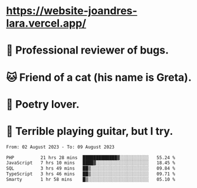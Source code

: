 # https://website-joandres-lara.vercel.app/
# 🐛 Professional reviewer of bugs.
# 🐱 Friend of a cat (his name is Greta).
# 📜 Poetry lover.
# 🎸 Terrible playing guitar, but I try.

<!--START_SECTION:waka-->

```txt
From: 02 August 2023 - To: 09 August 2023

PHP          21 hrs 28 mins  █████████████▓░░░░░░░░░░░   55.24 %
JavaScript   7 hrs 10 mins   ████▓░░░░░░░░░░░░░░░░░░░░   18.45 %
SQL          3 hrs 49 mins   ██▒░░░░░░░░░░░░░░░░░░░░░░   09.84 %
TypeScript   3 hrs 46 mins   ██▒░░░░░░░░░░░░░░░░░░░░░░   09.71 %
Smarty       1 hr 58 mins    █▒░░░░░░░░░░░░░░░░░░░░░░░   05.10 %
```

<!--END_SECTION:waka-->
